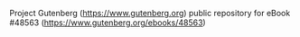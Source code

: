 Project Gutenberg (https://www.gutenberg.org) public repository for eBook #48563 (https://www.gutenberg.org/ebooks/48563)
